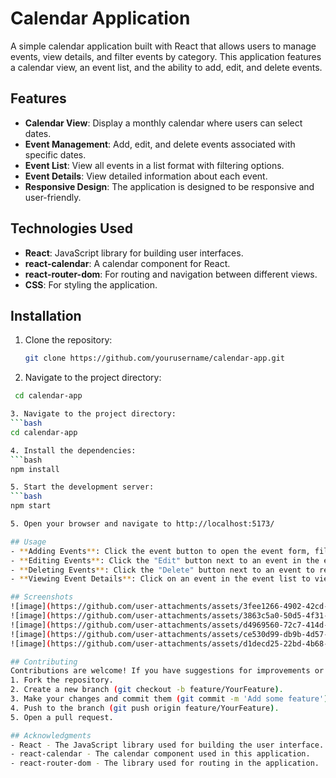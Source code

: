 # Calendar Application

A simple calendar application built with React that allows users to manage events, view details, and filter events by category. This application features a calendar view, an event list, and the ability to add, edit, and delete events.

## Features

- **Calendar View**: Display a monthly calendar where users can select dates.
- **Event Management**: Add, edit, and delete events associated with specific dates.
- **Event List**: View all events in a list format with filtering options.
- **Event Details**: View detailed information about each event.
- **Responsive Design**: The application is designed to be responsive and user-friendly.

## Technologies Used

- **React**: JavaScript library for building user interfaces.
- **react-calendar**: A calendar component for React.
- **react-router-dom**: For routing and navigation between different views.
- **CSS**: For styling the application.

## Installation

1. Clone the repository:
   ```bash
   git clone https://github.com/yourusername/calendar-app.git

2. Navigate to the project directory:
  ```bash
   cd calendar-app

3. Navigate to the project directory:
  ```bash
  cd calendar-app

4. Install the dependencies:
  ```bash
  npm install

5. Start the development server:
  ```bash
  npm start

5. Open your browser and navigate to http://localhost:5173/

## Usage
- **Adding Events**: Click the event button to open the event form, fill in the details, and save the event.
- **Editing Events**: Click the "Edit" button next to an event in the event list to modify its details.
- **Deleting Events**: Click the "Delete" button next to an event to remove it from the list.
- **Viewing Event Details**: Click on an event in the event list to view its details.

## Screenshots
![image](https://github.com/user-attachments/assets/3fee1266-4902-42cd-a154-8c42782d4e3c)
![image](https://github.com/user-attachments/assets/3863c5a0-50d5-4f31-b1ea-691ad6593511)
![image](https://github.com/user-attachments/assets/d4969560-72c7-414d-80fd-98a7f1bee4d2)
![image](https://github.com/user-attachments/assets/ce530d99-db9b-4d57-a0dd-99c64e0a39f4)
![image](https://github.com/user-attachments/assets/d1decd25-22bd-4b68-accc-afe84b589f3b)

## Contributing
Contributions are welcome! If you have suggestions for improvements or features, please open an issue or submit a pull request.
1. Fork the repository.
2. Create a new branch (git checkout -b feature/YourFeature).
3. Make your changes and commit them (git commit -m 'Add some feature').
4. Push to the branch (git push origin feature/YourFeature).
5. Open a pull request.

## Acknowledgments
- React - The JavaScript library used for building the user interface.
- react-calendar - The calendar component used in this application.
- react-router-dom - The library used for routing in the application.
